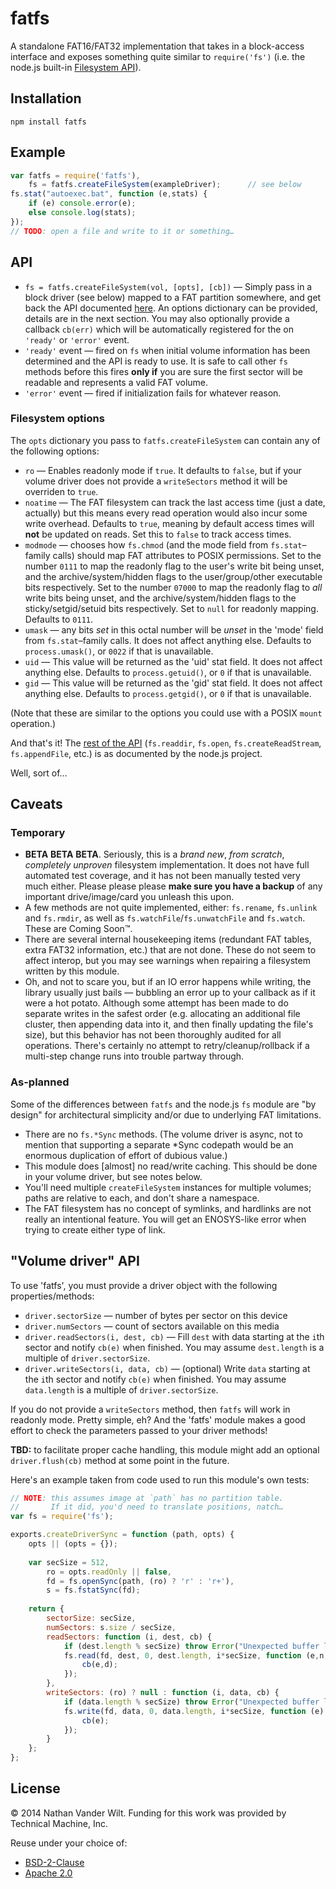 # fatfs

A standalone FAT16/FAT32 implementation that takes in a block-access interface and exposes something quite similar to `require('fs')` (i.e. the node.js built-in [Filesystem API](http://nodejs.org/api/fs.html)).

## Installation

`npm install fatfs`

## Example

```js
var fatfs = require('fatfs'),
    fs = fatfs.createFileSystem(exampleDriver);      // see below
fs.stat("autoexec.bat", function (e,stats) {
    if (e) console.error(e);
    else console.log(stats);
});
// TODO: open a file and write to it or something…
```

## API

* `fs = fatfs.createFileSystem(vol, [opts], [cb])` — Simply pass in a block driver (see below) mapped to a FAT partition somewhere, and get back the API documented [here](http://nodejs.org/api/fs.html). An options dictionary can be provided, details are in the next section. You may also optionally provide a callback `cb(err)` which will be automatically registered for the on `'ready'` or `'error'` event.
* `'ready'` event — fired on `fs` when initial volume information has been determined and the API is ready to use. It is safe to call other `fs` methods before this fires **only if** you are sure the first sector will be readable and represents a valid FAT volume.
* `'error'` event — fired if initialization fails for whatever reason.

### Filesystem options

The `opts` dictionary you pass to `fatfs.createFileSystem` can contain any of the following options:

* `ro` — Enables readonly mode if `true`. It defaults to `false`, but if your volume driver does not provide a `writeSectors` method it will be overriden to `true`.
* `noatime` — The FAT filesystem can track the last access time (just a date, actually) but this means every read operation would also incur some write overhead. Defaults to `true`, meaning by default access times will **not** be updated on reads. Set this to `false` to track access times.
* `modmode` — chooses how `fs.chmod` (and the mode field from `fs.stat`–family calls) should map FAT attributes to POSIX permissions. Set to the number `0111` to map the readonly flag to the user's write bit being unset, and the archive/system/hidden flags to the user/group/other executable bits respectively. Set to the number `07000` to map the readonly flag to *all* write bits being unset, and the archive/system/hidden flags to the sticky/setgid/setuid bits respectively. Set to `null` for readonly mapping. Defaults to `0111`.
* `umask` — any bits *set* in this octal number will be *unset* in the 'mode' field from `fs.stat`–family calls. It does not affect anything else. Defaults to `process.umask()`, or `0022` if that is unavailable.
* `uid` — This value will be returned as the 'uid' stat field. It does not affect anything else. Defaults to `process.getuid()`, or `0` if that is unavailable.
* `gid` — This value will be returned as the 'gid' stat field. It does not affect anything else. Defaults to `process.getgid()`, or `0` if that is unavailable.

(Note that these are similar to the options you could use with a POSIX `mount` operation.)

And that's it! The [rest of the API](http://nodejs.org/api/fs.html) (`fs.readdir`, `fs.open`, `fs.createReadStream`, `fs.appendFile`, etc.) is as documented by the node.js project.

Well, sort of…

## Caveats

### Temporary

* **BETA** **BETA** **BETA**. Seriously, this is a *brand new*, *from scratch*, *completely unproven* filesystem implementation. It does not have full automated test coverage, and it has not been manually tested very much either. Please please please **make sure you have a backup** of any important drive/image/card you unleash this upon.
* A few methods are not quite implemented, either: `fs.rename`, `fs.unlink` and `fs.rmdir`, as well as `fs.watchFile`/`fs.unwatchFile` and `fs.watch`. These are Coming Soon™.
* There are several internal housekeeping items (redundant FAT tables, extra FAT32 information, etc.) that are not done. These do not seem to affect interop, but you may see warnings when repairing a filesystem written by this module.
* Oh, and not to scare you, but if an IO error happens while writing, the library usually just bails — bubbling an error up to your callback as if it were a hot potato. Although some attempt has been made to do separate writes in the safest order (e.g. allocating an additional file cluster, then appending data into it, and then finally updating the file's size), but this behavior has not been thoroughly audited for all operations. There's certainly no attempt to retry/cleanup/rollback if a multi-step change runs into trouble partway through.

### As-planned

Some of the differences between `fatfs` and the node.js `fs` module are "by design" for architectural simplicity and/or due to underlying FAT limitations.

* There are no `fs.*Sync` methods. (The volume driver is async, not to mention that supporting a separate \*Sync codepath would be an enormous duplication of effort of dubious value.)
* This module does [almost] no read/write caching. This should be done in your volume driver, but see notes below.
* You'll need multiple `createFileSystem` instances for multiple volumes; paths are relative to each, and don't share a namespace.
* The FAT filesystem has no concept of symlinks, and hardlinks are not really an intentional feature. You will get an ENOSYS-like error when trying to create either type of link.


## "Volume driver" API

To use 'fatfs', you must provide a driver object with the following properties/methods:

* `driver.sectorSize` — number of bytes per sector on this device
* `driver.numSectors` — count of sectors available on this media
* `driver.readSectors(i, dest, cb)` — Fill `dest` with data starting at the `i`th sector and notify `cb(e)` when finished. You may assume `dest.length` is a multiple of `driver.sectorSize`.
* `driver.writeSectors(i, data, cb)` — (optional) Write `data` starting at the `i`th sector and notify `cb(e)` when finished. You may assume `data.length` is a multiple of `driver.sectorSize`.

If you do not provide a `writeSectors` method, then `fatfs` will work in readonly mode. Pretty simple, eh? And the 'fatfs' module makes a good effort to check the parameters passed to your driver methods!

**TBD:** to facilitate proper cache handling, this module might add an optional `driver.flush(cb)` method at some point in the future.

Here's an example taken from code used to run this module's own tests:

```js
// NOTE: this assumes image at `path` has no partition table.
//       If it did, you'd need to translate positions, natch…
var fs = require('fs');

exports.createDriverSync = function (path, opts) {
    opts || (opts = {});
    
    var secSize = 512,
        ro = opts.readOnly || false,
        fd = fs.openSync(path, (ro) ? 'r' : 'r+'),
        s = fs.fstatSync(fd);
    
    return {
        sectorSize: secSize,
        numSectors: s.size / secSize,
        readSectors: function (i, dest, cb) {
            if (dest.length % secSize) throw Error("Unexpected buffer length!");
            fs.read(fd, dest, 0, dest.length, i*secSize, function (e,n,d) {
                cb(e,d);
            });
        },
        writeSectors: (ro) ? null : function (i, data, cb) {
            if (data.length % secSize) throw Error("Unexpected buffer length!");
            fs.write(fd, data, 0, data.length, i*secSize, function (e) {
                cb(e);
            });
        }
    };
};
```


## License

© 2014 Nathan Vander Wilt.
Funding for this work was provided by Technical Machine, Inc.

Reuse under your choice of:

* [BSD-2-Clause](http://opensource.org/licenses/BSD-2-Clause)
* [Apache 2.0](http://www.apache.org/licenses/LICENSE-2.0.html)
